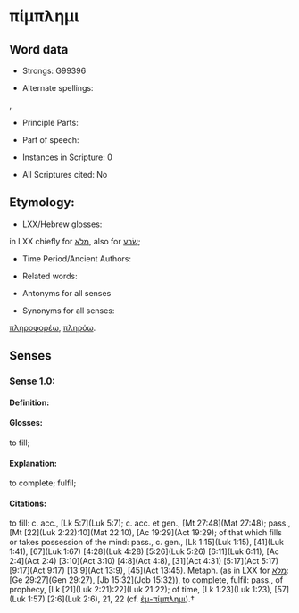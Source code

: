 # πίμπλημι

<!-- Status: S2=NeedsEdits -->
<!-- Lexica used for edits:   -->

## Word data

* Strongs: G99396

* Alternate spellings:

,

* Principle Parts: 


* Part of speech: 


* Instances in Scripture: 0

* All Scriptures cited: No

## Etymology: 


* LXX/Hebrew glosses: 

in LXX chiefly for [מלא](//en-uhl/H4390), also for [שׂבע](//en-uhl/H7646);

* Time Period/Ancient Authors: 


* Related words: 

* Antonyms for all senses

* Synonyms for all senses: 

 [πληροφορέω](../G41350/01.md), [πληρόω](../G41370/01.md).

## Senses 


### Sense  1.0: 

#### Definition: 

#### Glosses: 

to fill; 

#### Explanation: 

to complete; 
fulfil; 

#### Citations: 

to fill: c. acc., [Lk 5:7](Luk 5:7); c. acc. et gen., [Mt 27:48](Mat 27:48); pass., [Mt [22](Luk 2:22):10](Mat 22:10), [Ac 19:29](Act 19:29); of that which fills or takes possession of the mind: pass., c. gen., [Lk 1:15](Luk 1:15), [41](Luk 1:41), [67](Luk 1:67) [4:28](Luk 4:28) [5:26](Luk 5:26) [6:11](Luk 6:11), [Ac 2:4](Act 2:4) [3:10](Act 3:10) [4:8](Act 4:8), [31](Act 4:31) [5:17](Act 5:17) [9:17](Act 9:17) [13:9](Act 13:9), [45](Act 13:45). Metaph. (as in LXX for [מלא](//en-uhl/H4390): [Ge 29:27](Gen 29:27), [Jb 15:32](Job 15:32)), to complete, fulfil: pass., of prophecy, [Lk [21](Luk 2:21):22](Luk 21:22); of time, [Lk 1:23](Luk 1:23), [57](Luk 1:57) [2:6](Luk 2:6), 21, 22 (cf. [ἐμ-πίμπλημι]()).†
